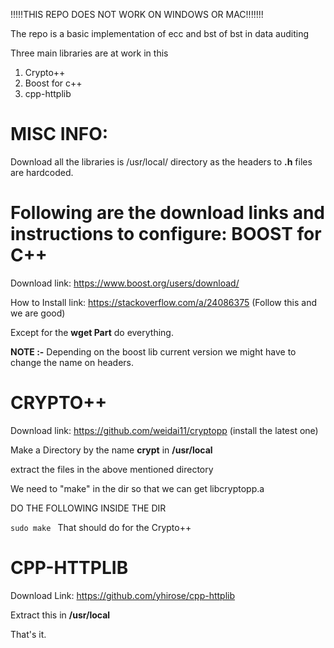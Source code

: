 

!!!!!THIS REPO DOES NOT WORK ON WINDOWS OR MAC!!!!!!!

The repo is a basic implementation of ecc and bst of bst in data auditing

Three main libraries are at work in this
1. Crypto++ 
2. Boost for c++
3. cpp-httplib

MISC INFO:
=================
Download all the libraries is /usr/local/ directory as the headers to **.h** files are hardcoded.


Following are the download links and instructions to configure:
BOOST for C++
=========================
Download link: https://www.boost.org/users/download/

How to Install link: https://stackoverflow.com/a/24086375 (Follow this  and we are good)

Except for the **wget Part** do everything.

**NOTE :-** Depending on the boost lib current version we might have to change the name on headers.

CRYPTO++
===========================
Download link: https://github.com/weidai11/cryptopp (install the latest one)

Make a Directory by the name **crypt** in **/usr/local**

extract the files in the above mentioned directory

We need to "make" in the dir so that we can get libcryptopp.a

DO THE FOLLOWING INSIDE THE DIR

``sudo make
``
That should do for the Crypto++

CPP-HTTPLIB
================================
Download Link: https://github.com/yhirose/cpp-httplib

Extract this in **/usr/local**

That's it.





